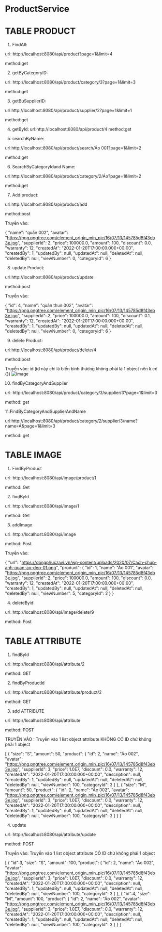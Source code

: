 # ProductService

<h1> TABLE PRODUCT</h1>

1. FindAll:

url: http://localhost:8080/api/product?page=1&limit=4

method:get

2. getByCategoryID:

url: http://localhost:8080/api/product/category/3?page=1&limit=3

method:get

3. getBuSupplierID:

url:http://localhost:8080/api/product/supplier/2?page=1&limit=1

method:get

4. getById:
url:http://localhost:8080/api/product/4
method:get

5. searchByName:

url:http://localhost:8080/api/product/search/Áo 001?page=1&limit=2

method:get

6. SearchByCategoryIdand Name:

url:http://localhost:8080/api/product/category/2/Áo?page=1&limit=2

method:get

7. Add product:

url:http://localhost:8080/api/product/add

method:post

Truyền vào:

{
        "name": "quần 002",
        "avatar": "https://png.pngtree.com/element_origin_min_pic/16/07/13/145785d8f43eb3e.jpg",
        "supplierId": 2,
        "price": 100000.0,
        "amount": 100,
        "discount": 0.0,
        "warranty": 12,
        "createdAt": "2022-01-20T17:00:00.000+00:00",
        "createdBy": 1,
        "updatedBy": null,
        "updatedAt": null,
        "deletedAt": null,
        "deletedBy": null,
        "viewNumber": 0,
        "categoryId": 6
}

8. update Product:

url:http://localhost:8080/api/product/update

method:post

Truyền vào:

{
        "id": 4,
        "name": "quần thun 002",
        "avatar": "https://png.pngtree.com/element_origin_min_pic/16/07/13/145785d8f43eb3e.jpg",
        "supplierId": 2,
        "price": 100000.0,
        "amount": 100,
        "discount": 0.1,
        "warranty": 12,
        "createdAt": "2022-01-20T17:00:00.000+00:00",
        "createdBy": 1,
        "updatedBy": null,
        "updatedAt": null,
        "deletedAt": null,
        "deletedBy": null,
        "viewNumber": 0,
        "categoryId": 6
}

9. delete Product:

url:http://localhost:8080/api/product/delete/4

method:post

Truyền vào: id (id này chỉ là biến bình thường không phải là 1 object nên k có {})
![image](https://user-images.githubusercontent.com/93043199/150798598-4fb158dd-16eb-48a8-9588-a90851ca16ac.png)

10. findByCategoryAndSupplier

url: http://localhost:8080/api/product/category/3/supplier/3?page=1&limit=3

method: get

11.FindByCategoryAndSupplierAndName

url:http://localhost:8080/api/product/category/2/supplier/3/name?name=Á&page=1&limit=3

method: get

<h1>TABLE IMAGE</h1>

1. FindByProduct

url: http://localhost:8080/api/image/product/1

method: Get

2. findById

url: http://localhost:8080/api/image/1

method: Get

3. addImage

url: http://localhost:8080/api/image

method: Post

Truyền vào: 

{
    "url": "https://dongphuczavi.vn/wp-content/uploads/2020/07/Cach-chup-anh-quan-ao-dep-01.png",
    "product": {
        "id": 1,
        "name": "Áo 001",
        "avatar": "https://png.pngtree.com/element_origin_min_pic/16/07/13/145785d8f43eb3e.jpg",
        "supplierId": 2,
        "price": 100000.0,
        "amount": 100,
        "discount": 0.0,
        "warranty": 12,
        "createdAt": "2022-01-20T17:00:00.000+00:00",
        "createdBy": 1,
        "updatedBy": null,
        "updatedAt": null,
        "deletedAt": null,
        "deletedBy": null,
        "viewNumber": 5,
        "categoryId": 2
    }
}

4. deleteByid

url: http://localhost:8080/api/image/delete/9

method: Post

<h1>TABLE ATTRIBUTE</h1>

1. findById

url: http://localhost:8080/api/attribute/2

method: GET

2. findByProductId

url: http://localhost:8080/api/attribute/product/2

method: GET

3. add ATTRIBUTE

url: http://localhost:8080/api/attribute

method: POST

TRUYỀN VÀO : Truyền vào 1 list object attribute KHÔNG CÓ ID chứ không phải 1 object

[
    {
        "size": "S",
        "amount": 50,
        "product": {
            "id": 2,
            "name": "Áo 002",
            "avatar": "https://png.pngtree.com/element_origin_min_pic/16/07/13/145785d8f43eb3e.jpg",
            "supplierId": 3,
            "price": 1.0E7,
            "discount": 0.0,
            "warranty": 12,
            "createdAt": "2022-01-20T17:00:00.000+00:00",
            "description": null,
            "createdBy": 1,
            "updatedBy": null,
            "updatedAt": null,
            "deletedAt": null,
            "deletedBy": null,
            "viewNumber": 100,
            "categoryId": 3
        }
    },
    {
        "size": "M",
        "amount": 50,
        "product": {
            "id": 2,
            "name": "Áo 002",
            "avatar": "https://png.pngtree.com/element_origin_min_pic/16/07/13/145785d8f43eb3e.jpg",
            "supplierId": 3,
            "price": 1.0E7,
            "discount": 0.0,
            "warranty": 12,
            "createdAt": "2022-01-20T17:00:00.000+00:00",
            "description": null,
            "createdBy": 1,
            "updatedBy": null,
            "updatedAt": null,
            "deletedAt": null,
            "deletedBy": null,
            "viewNumber": 100,
            "categoryId": 3
        }
    }
]

4. update

url: http://localhost:8080/api/attribute/update

method: POST

Truyền vào: Truyền vào 1 list object attribute CÓ ID chứ không phải 1 object

[
    {
        "id":3,
        "size": "S",
        "amount": 100,
        "product": {
            "id": 2,
            "name": "Áo 002",
            "avatar": "https://png.pngtree.com/element_origin_min_pic/16/07/13/145785d8f43eb3e.jpg",
            "supplierId": 3,
            "price": 1.0E7,
            "discount": 0.0,
            "warranty": 12,
            "createdAt": "2022-01-20T17:00:00.000+00:00",
            "description": null,
            "createdBy": 1,
            "updatedBy": null,
            "updatedAt": null,
            "deletedAt": null,
            "deletedBy": null,
            "viewNumber": 100,
            "categoryId": 3
        }
    },
    {
        "id":4,
        "size": "M",
        "amount": 100,
        "product": {
            "id": 2,
            "name": "Áo 002",
            "avatar": "https://png.pngtree.com/element_origin_min_pic/16/07/13/145785d8f43eb3e.jpg",
            "supplierId": 3,
            "price": 1.0E7,
            "discount": 0.0,
            "warranty": 12,
            "createdAt": "2022-01-20T17:00:00.000+00:00",
            "description": null,
            "createdBy": 1,
            "updatedBy": null,
            "updatedAt": null,
            "deletedAt": null,
            "deletedBy": null,
            "viewNumber": 100,
            "categoryId": 3
        }
    }
]
